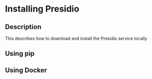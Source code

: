 # Installing Presidio

## Description

This describes how to download and install the Presidio service locally

## Using pip

## Using Docker
